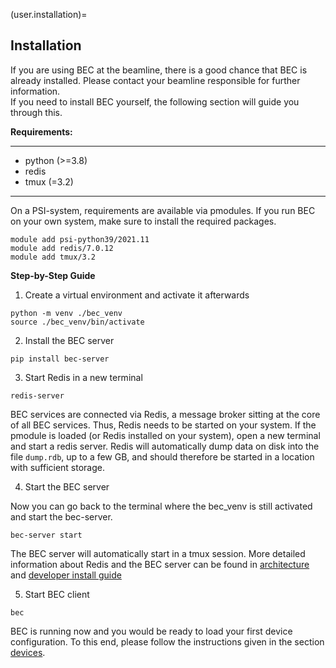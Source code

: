 (user.installation)=
## Installation
If you are using BEC at the beamline, there is a good chance that BEC is already installed. Please contact your beamline responsible for further information.  
If you need to install BEC yourself, the following section will guide you through this.


**Requirements:**

---
- python (>=3.8)
- redis
- tmux (=3.2)
---

On a PSI-system, requirements are available via pmodules. If you run BEC on your own system, make sure to install the required packages. 
```{code-block} bash 
module add psi-python39/2021.11
module add redis/7.0.12
module add tmux/3.2
```
**Step-by-Step Guide**

1. Create a virtual environment and activate it afterwards

```{code-block} bash
python -m venv ./bec_venv
source ./bec_venv/bin/activate
```
2. Install the BEC server

```{code-block} bash
pip install bec-server
```
3. Start Redis in a new terminal


```{code-block} bash
redis-server
```
BEC services are connected via Redis, a message broker sitting at the core of all BEC services. 
Thus, Redis needs to be started on your system. 
If the pmodule is loaded (or Redis installed on your system), open a new terminal and start a redis server.
Redis will automatically dump data on disk into the file `dump.rdb`, up to a few GB, and should therefore be started in a location with sufficient storage.


4. Start the BEC server

Now you can go back to the terminal where the bec_venv is still activated and start the bec-server.

```{code-block} bash
bec-server start
```
The BEC server will automatically start in a tmux session. 
More detailed information about Redis and the BEC server can be found in [architecture](#developer.architecture) and [developer install guide](#developer.install_developer_env)

5. Start BEC client

```{code-block} bash
bec
```
BEC is running now and you would be ready to load your first device configuration. 
To this end, please follow the instructions given in the section [devices](#user.devices).
